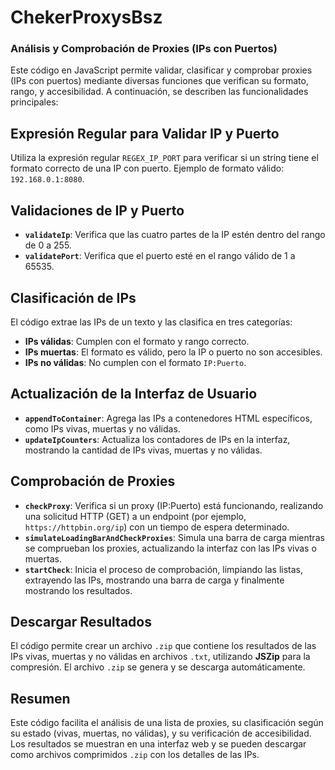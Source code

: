 # ChekerProxysBsz
### Análisis y Comprobación de Proxies (IPs con Puertos)

Este código en JavaScript permite validar, clasificar y comprobar proxies (IPs con puertos) mediante diversas funciones que verifican su formato, rango, y accesibilidad. A continuación, se describen las funcionalidades principales:

## Expresión Regular para Validar IP y Puerto

Utiliza la expresión regular `REGEX_IP_PORT` para verificar si un string tiene el formato correcto de una IP con puerto. Ejemplo de formato válido: `192.168.0.1:8080`.

## Validaciones de IP y Puerto

- **`validateIp`**: Verifica que las cuatro partes de la IP estén dentro del rango de 0 a 255.
- **`validatePort`**: Verifica que el puerto esté en el rango válido de 1 a 65535.

## Clasificación de IPs

El código extrae las IPs de un texto y las clasifica en tres categorías:

- **IPs válidas**: Cumplen con el formato y rango correcto.
- **IPs muertas**: El formato es válido, pero la IP o puerto no son accesibles.
- **IPs no válidas**: No cumplen con el formato `IP:Puerto`.

## Actualización de la Interfaz de Usuario

- **`appendToContainer`**: Agrega las IPs a contenedores HTML específicos, como IPs vivas, muertas y no válidas.
- **`updateIpCounters`**: Actualiza los contadores de IPs en la interfaz, mostrando la cantidad de IPs vivas, muertas y no válidas.

## Comprobación de Proxies

- **`checkProxy`**: Verifica si un proxy (IP:Puerto) está funcionando, realizando una solicitud HTTP (GET) a un endpoint (por ejemplo, `https://httpbin.org/ip`) con un tiempo de espera determinado.
- **`simulateLoadingBarAndCheckProxies`**: Simula una barra de carga mientras se comprueban los proxies, actualizando la interfaz con las IPs vivas o muertas.
- **`startCheck`**: Inicia el proceso de comprobación, limpiando las listas, extrayendo las IPs, mostrando una barra de carga y finalmente mostrando los resultados.

## Descargar Resultados

El código permite crear un archivo `.zip` que contiene los resultados de las IPs vivas, muertas y no válidas en archivos `.txt`, utilizando **JSZip** para la compresión. El archivo `.zip` se genera y se descarga automáticamente.

## Resumen

Este código facilita el análisis de una lista de proxies, su clasificación según su estado (vivas, muertas, no válidas), y su verificación de accesibilidad. Los resultados se muestran en una interfaz web y se pueden descargar como archivos comprimidos `.zip` con los detalles de las IPs.
